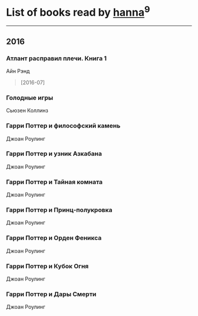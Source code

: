 # List of books read by [hanna](https://plus.google.com/110589643014391632917)<sup>9</sup>
---

## 2016

### Атлант расправил плечи. Книга 1
Айн Рэнд
> [2016-07] 


### Голодные игры
Сьюзен Коллинз


### Гарри Поттер и философский камень
Джоан Роулинг


### Гарри Поттер и узник Азкабана
Джоан Роулинг


### Гарри Поттер и Тайная комната
Джоан Роулинг


### Гарри Поттер и Принц-полукровка
Джоан Роулинг


### Гарри Поттер и Орден Феникса
Джоан Роулинг


### Гарри Поттер и Кубок Огня
Джоан Роулинг


### Гарри Поттер и Дары Смерти
Джоан Роулинг



